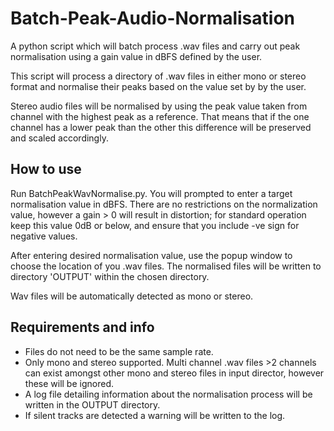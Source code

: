 # Batch-Peak-Audio-Normalisation
A python script which will batch process .wav files and carry out peak normalisation using a gain value in dBFS defined by the user.

This script will process a directory of .wav files in either mono or stereo format and normalise their peaks based on the value set by by the user. 

Stereo audio files will be normalised by using the peak value taken from channel with the highest peak as a reference. That means that if the one channel has a lower peak than the other this difference will be preserved and scaled accordingly.


## How to use
Run BatchPeakWavNormalise.py. You will prompted to enter a target normalisation value in dBFS. There are no restrictions on the normalization value, however a gain > 0 will result in distortion; for standard operation keep this value 0dB or below, and ensure that you include -ve sign for negative values.

After entering desired normalisation value, use the popup window to choose the location of you .wav files. The normalised files will be written to directory 'OUTPUT' within the chosen directory.

Wav files will be automatically detected as mono or stereo. 

## Requirements and info
- Files do not need to be the same sample rate.
- Only mono and stereo supported. Multi channel .wav files >2 channels can exist amongst other mono and stereo files in input director, however these will be ignored.
- A log file detailing information about the normalisation process will be written in the OUTPUT directory.
- If silent tracks are detected a warning will be written to the log.

